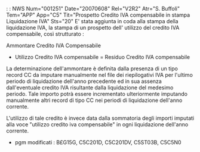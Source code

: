  :  : NWS Num="001251" Date="20070608" Rel="V2R2" Atr="S. Buffoli" Tem="APP" App="C5" Tit="Prospetto Credito IVA compensabile in stampa      Liquidazione IVA" Sts="20"
E' stata aggiunta in coda alla stampa della liquidazione IVA, la stampa di un prospetto dell' utilizzo del credito IVA compensabile, così strutturato : 

Ammontare Credito IVA Compensabile
- Utilizzo Credito IVA compensabile
= Residuo Credito IVA compensabile

La determinazione dell'ammontare è definita dalla presenza di un tipo record CC da imputare manualmente nel file dei riepilogativi IVA per l'ultimo periodo di liquidazione dell'anno precedente
ed in sua assenza dall'eventuale credito IVA risultante dalla liquidazione del medesimo periodo.
Tale importo potrà essere incrementato ulteriormente imputando manualmente altri record di tipo CC
nei periodi di liquidazione dell'anno corrente.

L'utilizzo di tale credito è invece data dalla sommatoria degli importi imputati alla voce "utilizzo
credito iva compensabile" in ogni liquidazione dell'anno corrente.

-  pgm modificati :  B£G15G, C5C201D, C5C201DV, C5ST03B, C5C5N0
